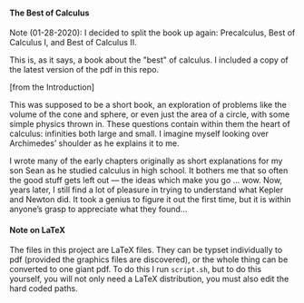#### The Best of Calculus

Note (01-28-2020):  I decided to split the book up again:  Precalculus, Best of Calculus I, and Best of Calculus II.

This is, as it says, a book about the "best" of calculus.  I included a copy of the latest version of the pdf in this repo.

[from the Introduction]

This was supposed to be a short book, an exploration of problems like the volume of the cone and sphere, or even just the area of a circle, with some simple physics thrown in. These questions contain within them the heart of calculus: infinities both large and small. I imagine myself looking over Archimedes’ shoulder as he explains it to me.

I wrote many of the early chapters originally as short explanations for my son Sean as he studied calculus in high school. It bothers me that so often the good stuff gets left out — the ideas which make you go ... wow. Now, years later, I still find a lot of pleasure in trying to understand what Kepler and Newton did. It took a genius to figure it out the first time, but it is within anyone’s grasp to appreciate what they found...

#### Note on LaTeX

The files in this project are LaTeX files.  They can be typset individually to pdf (provided the graphics files are discovered), or the whole thing can be converted to one giant pdf.  To do this I run ``script.sh``, but to do this yourself, you will not only need a LaTeX distribution, you must also edit the hard coded paths.